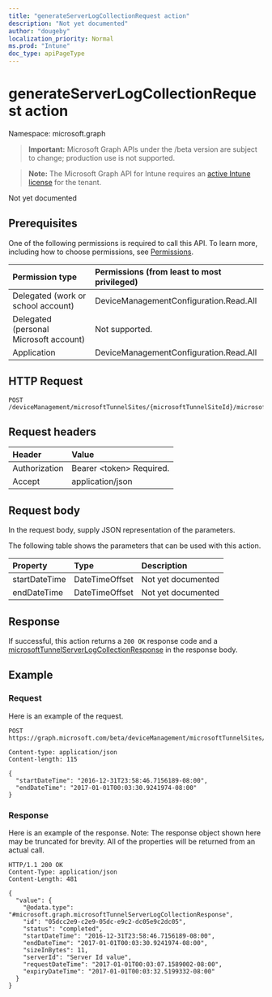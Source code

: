 ```yaml
---
title: "generateServerLogCollectionRequest action"
description: "Not yet documented"
author: "dougeby"
localization_priority: Normal
ms.prod: "Intune"
doc_type: apiPageType
---
```


# generateServerLogCollectionRequest action

Namespace: microsoft.graph

> **Important:** Microsoft Graph APIs under the /beta version are subject to change; production use is not supported.

> **Note:** The Microsoft Graph API for Intune requires an [active Intune license](https://go.microsoft.com/fwlink/?linkid=839381) for the tenant.

Not yet documented

## Prerequisites
One of the following permissions is required to call this API. To learn more, including how to choose permissions, see [Permissions](/graph/permissions-reference).

|Permission type|Permissions (from least to most privileged)|
|:---|:---|
|Delegated (work or school account)|DeviceManagementConfiguration.Read.All|
|Delegated (personal Microsoft account)|Not supported.|
|Application|DeviceManagementConfiguration.Read.All|

## HTTP Request
<!-- {
  "blockType": "ignored"
}
-->
``` http
POST /deviceManagement/microsoftTunnelSites/{microsoftTunnelSiteId}/microsoftTunnelServers/{microsoftTunnelServerId}/generateServerLogCollectionRequest
```

## Request headers
|Header|Value|
|:---|:---|
|Authorization|Bearer &lt;token&gt; Required.|
|Accept|application/json|

## Request body
In the request body, supply JSON representation of the parameters.

The following table shows the parameters that can be used with this action.

|Property|Type|Description|
|:---|:---|:---|
|startDateTime|DateTimeOffset|Not yet documented|
|endDateTime|DateTimeOffset|Not yet documented|



## Response
If successful, this action returns a `200 OK` response code and a [microsoftTunnelServerLogCollectionResponse](../resources/intune-mstunnel-microsofttunnelserverlogcollectionresponse.md) in the response body.

## Example

### Request
Here is an example of the request.
``` http
POST https://graph.microsoft.com/beta/deviceManagement/microsoftTunnelSites/{microsoftTunnelSiteId}/microsoftTunnelServers/{microsoftTunnelServerId}/generateServerLogCollectionRequest

Content-type: application/json
Content-length: 115

{
  "startDateTime": "2016-12-31T23:58:46.7156189-08:00",
  "endDateTime": "2017-01-01T00:03:30.9241974-08:00"
}
```

### Response
Here is an example of the response. Note: The response object shown here may be truncated for brevity. All of the properties will be returned from an actual call.
``` http
HTTP/1.1 200 OK
Content-Type: application/json
Content-Length: 481

{
  "value": {
    "@odata.type": "#microsoft.graph.microsoftTunnelServerLogCollectionResponse",
    "id": "05dcc2e9-c2e9-05dc-e9c2-dc05e9c2dc05",
    "status": "completed",
    "startDateTime": "2016-12-31T23:58:46.7156189-08:00",
    "endDateTime": "2017-01-01T00:03:30.9241974-08:00",
    "sizeInBytes": 11,
    "serverId": "Server Id value",
    "requestDateTime": "2017-01-01T00:03:07.1589002-08:00",
    "expiryDateTime": "2017-01-01T00:03:32.5199332-08:00"
  }
}
```




